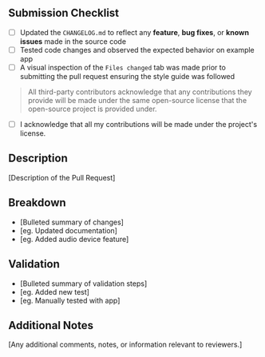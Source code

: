 ## Submission Checklist

 - [ ] Updated the `CHANGELOG.md` to reflect any **feature**, **bug fixes**, or **known issues** made in the source code
 - [ ] Tested code changes and observed the expected behavior on example app
 - [ ] A visual inspection of the `Files changed` tab was made prior to submitting the pull request ensuring the style guide was followed

> All third-party contributors acknowledge that any contributions they provide will be made under the same open-source license that the open-source project is provided under.

- [ ] I acknowledge that all my contributions will be made under the project's license.

## Description

[Description of the Pull Request]

## Breakdown

- [Bulleted summary of changes]
- [eg. Updated documentation]
- [eg. Added audio device feature]

## Validation

- [Bulleted summary of validation steps]
- [eg. Added new test]
- [eg. Manually tested with app]

## Additional Notes

[Any additional comments, notes, or information relevant to reviewers.]
